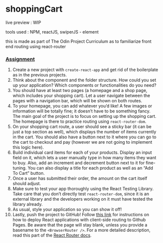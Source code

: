 # shoppingCart

live preview : WIP

tools used : NPM, reactJS, swiperJS - element

this is made as part of The Odin Project Curriculum as to familiarize front end routing using react-router

<section id="assignment">
  <h3><a href="#assignment" class="anchor-link">Assignment</a></h3>

  <div class="lesson-content__panel">
    <ol>
      <li>Create a new project with <code>create-react-app</code> and get rid of the boilerplate as in the previous projects.</li>
      <li>Think about the component and the folder structure. How could you set up your application? Which components or functionalities do you need?</li>
      <li>You should have at least two pages (a homepage and a shop page, which includes your shopping cart). Let a user navigate between the pages with a navigation bar, which will be shown on both routes.</li>
      <li>To your homepage, you can add whatever you’d like! A few images or information will be totally fine; it doesn’t have to be something fancy. The main goal of the project is to focus on setting up the shopping cart. The homepage is there to practice routing using <code>react-router-dom</code>.</li>
      <li>On your shopping cart route, a user should see a sticky bar (it can be just a top section as well), which displays the number of items currently in the cart. You should also have a button next to it where you can go to the cart to checkout and pay (however we are not going to implement this logic here).</li>
      <li>Build individual card items for each of your products. Display an input field on it, which lets a user manually type in how many items they want to buy. Also, add an increment and decrement button next to it for fine-tuning. You can also display a title for each product as well as an “Add To Cart” button.</li>
      <li>Once a user has submitted their order, the amount on the cart itself should adjust.</li>
      <li>Make sure to test your app thoroughly using the React Testing Library. Take care that you don’t directly test <code>react-router-dom</code>, since it is an external library and the developers working on it must have tested the library already.</li>
      <li>As usual, style your application so you can show it off!</li>
      <li>Lastly, push the project to GitHub! Follow <a href="https://create-react-app.dev/docs/deployment/#github-pages" target="_blank" rel="noopener noreferrer">this link</a> for instructions on how to deploy React applications with client-side routing to Github Pages. Be aware that the page will stay blank, unless you provide a basename to the <code>&lt;BrowserRouter /&gt;</code>. For a more detailed description, read this part of the <a href="https://reactrouter.com/docs/en/v6/api#router" target="_blank" rel="noopener noreferrer">React Router docs</a>.</li>
    </ol>
  </div>
</section>
